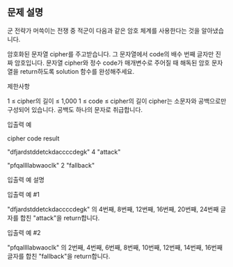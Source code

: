 ## 문제 설명

군 전략가 머쓱이는 전쟁 중 적군이 다음과 같은 암호 체계를 사용한다는 것을 알아냈습니다.

암호화된 문자열 cipher를 주고받습니다.
그 문자열에서 code의 배수 번째 글자만 진짜 암호입니다.
문자열 cipher와 정수 code가 매개변수로 주어질 때 해독된 암호 문자열을 return하도록 solution 함수를 완성해주세요.

제한사항

1 ≤ cipher의 길이 ≤ 1,000
1 ≤ code ≤ cipher의 길이
cipher는 소문자와 공백으로만 구성되어 있습니다.
공백도 하나의 문자로 취급합니다.

입출력 예

cipher code result

"dfjardstddetckdaccccdegk" 4 "attack"

"pfqallllabwaoclk" 2 "fallback"

입출력 예 설명

입출력 예 #1

"dfjardstddetckdaccccdegk" 의 4번째, 8번째, 12번째, 16번째, 20번째, 24번째 글자를 합친 "attack"을 return합니다.

입출력 예 #2

"pfqallllabwaoclk" 의 2번째, 4번째, 6번째, 8번째, 10번째, 12번째, 14번째, 16번째 글자를 합친 "fallback"을 return합니다.
